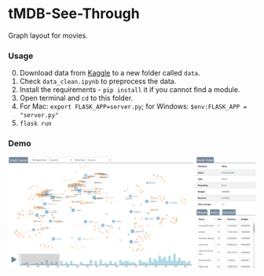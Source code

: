 # tMDB-See-Through

Graph layout for movies.

### Usage

0. Download data from [Kaggle](https://www.kaggle.com/tmdb/tmdb-movie-metadata) to a new folder called `data`.
0. Check `data_clean.ipynb` to preprocess the data.
1. Install the requirements - `pip install` it if you cannot find a module.
2. Open terminal and `cd` to this folder.
3. For Mac: `export FLASK_APP=server.py`; for Windows: `$env:FLASK_APP = "server.py"`
4. `flask run`

### Demo
![Demo](./demo.png)
